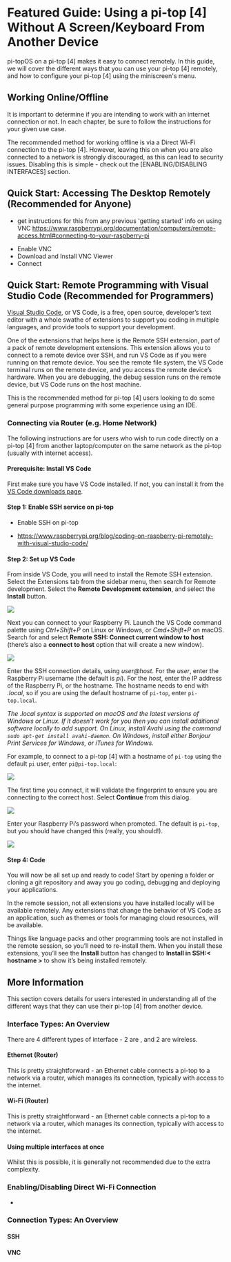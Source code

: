 # Featured Guide: Using a pi-top [4] Without A Screen/Keyboard From Another Device

pi-topOS on a pi-top [4] makes it easy to connect remotely. In this guide, we will cover the different ways that you can use your pi-top [4] remotely, and how to configure your pi-top [4] using the miniscreen's menu.

## Working Online/Offline
It is important to determine if you are intending to work with an internet connection or not. In each chapter, be sure to follow the instructions for your given use case.

The recommended method for working offline is via a Direct Wi-Fi connection to the pi-top [4]. However, leaving this on when you are also connected to a network is strongly discouraged, as this can lead to security issues. Disabling this is simple - check out the [ENABLING/DISABLING INTERFACES] section.

<!-- Table of contents? -->

## Quick Start: Accessing The Desktop Remotely (Recommended for Anyone)

- get instructions for this from any previous 'getting started' info on using VNC
https://www.raspberrypi.org/documentation/computers/remote-access.html#connecting-to-your-raspberry-pi

* Enable VNC
* Download and Install VNC Viewer
* Connect

## Quick Start: Remote Programming with Visual Studio Code (Recommended for Programmers)

[Visual Studio Code](https://code.visualstudio.com), or VS Code, is a free, open source, developer’s text editor with a whole swathe of extensions to support you coding in multiple languages, and provide tools to support your development.

One of the extensions that helps here is the Remote SSH extension, part of a pack of remote development extensions. This extension allows you to connect to a remote device over SSH, and run VS Code as if you were running on that remote device. You see the remote file system, the VS Code terminal runs on the remote device, and you access the remote device’s hardware. When you are debugging, the debug session runs on the remote device, but VS Code runs on the host machine.

This is the recommended method for pi-top [4] users looking to do some general purpose programming
with some experience using an IDE.

### Connecting via Router (e.g. Home Network)

The following instructions are for users who wish to run code directly on a pi-top [4] from another laptop/computer on the same network as the pi-top (usually with internet access).

#### Prerequisite: Install VS Code
First make sure you have VS Code installed. If not, you can install it from the [VS Code downloads page](https://code.visualstudio.com/Download).

#### Step 1: Enable SSH service on pi-top

* Enable SSH on pi-top
- https://www.raspberrypi.org/blog/coding-on-raspberry-pi-remotely-with-visual-studio-code/

#### Step 2: Set up VS Code

From inside VS Code, you will need to install the Remote SSH extension. Select the Extensions tab from the sidebar menu, then search for Remote development. Select the **Remote Development extension**, and select the **Install** button.

![](https://lh4.googleusercontent.com/HC5GcEZwIz546-qGwhiUdd9okgik7A3wq314GrqbJbymY-nZF1gH63oRSW7Mi9JSNsnHyrJSojrxJZG0sq9lEo30sPK_chJw6RU6Y5F1SodfjbnydkQkENlhmNMkBqjgQyqDBFJR)

Next you can connect to your Raspberry Pi. Launch the VS Code command palette using *Ctrl+Shift+P* on Linux or Windows, or *Cmd+Shift+P* on macOS. Search for and select **Remote SSH: Connect current window to host** (there’s also a **connect to host** option that will create a new window).

![](https://lh5.googleusercontent.com/79wMPfotWp9n26-fqP0CWn_ceL_6t_cBT7cQEU0q5P-f8pAubuESZUcsGVqRq20vmmhRnFIuX4VM-0eRB1-L9qW_vnxcfOHgLgRxNEYUqpLQm_uVGdfbdSB9CYVE3-6hb-WnaExu)

Enter the SSH connection details, using *user@host*. For the *user*, enter the Raspberry Pi username (the default is *pi*). For the *host*, enter the IP address of the Raspberry Pi, or the hostname. The hostname needs to end with *.local*, so if you are using the default hostname of `pi-top`, enter `pi-top.local`.

*The .local syntax is supported on macOS and the latest versions of Windows or Linux. If it doesn’t work for you then you can install additional software locally to add support. On Linux, install Avahi using the command `sudo apt-get install avahi-daemon`. On Windows, install either Bonjour Print Services for Windows, or iTunes for Windows.*

For example, to connect to a pi-top [4] with a hostname of `pi-top` using the default `pi` user, enter `pi@pi-top.local`:

![](https://lh4.googleusercontent.com/97BO9x4cwjQPk2cdXvADzKzq1ABhJGOZOTmUs4ROG-OED4i4tvd5VYZpfFd3tBzrcpaOhhMPOVBDoNKxtjq8__JFEAqxT7XqwAJd9sQtmt6fhl9jgVzIPpE5str-8JyBLVwU-JD0)

The first time you connect, it will validate the fingerprint to ensure you are connecting to the correct host. Select **Continue** from this dialog.

![](https://lh5.googleusercontent.com/NnCfA7ngHjQ_ElLa-H9dKHwp_5FR7UpRE6G6L0yg8EfXqBpk-yJdz37uCeGqnrdJNxbCqJ3_UK0gPICZrIucfYSp3n5bHtLO0DSv6fvjQp3w5obfJblTM81isFia_3LrRJgAlS-Z)

Enter your Raspberry Pi’s password when promoted. The default is `pi-top`, but you should have changed this (really, you should!).

![](https://lh4.googleusercontent.com/yEtmUO3UNc5ZfchEXkUfH8XyP3Lo0U-UUjPcjSRSeE0Px0d0RlvJ6TRPKoeT-HvudJW1FurncaZ411OgpoFjyWAPDf4mYfflGcqdKBMn6PM0VyvBdsZGR-r1uXRKoKaEHFDAsxfL)

#### Step 4: Code

You will now be all set up and ready to code! Start by opening a folder or cloning a git repository and away you go coding, debugging and deploying your applications.

In the remote session, not all extensions you have installed locally will be available remotely. Any extensions that change the behavior of VS Code as an application, such as themes or tools for managing cloud resources, will be available.

Things like language packs and other programming tools are not installed in the remote session, so you’ll need to re-install them. When you install these extensions, you’ll see the **Install** button has changed to **Install in SSH:< hostname >** to show it’s being installed remotely.

## More Information

This section covers details for users interested in understanding all of the different ways that they can use their pi-top [4] from another device.


### Interface Types: An Overview
There are 4 different types of interface - 2 are , and 2 are wireless.

#### Ethernet (Router)
This is pretty straightforward - an Ethernet cable connects a pi-top to a network via a router, which manages its connection, typically with access to the internet.


#### Wi-Fi (Router)
This is pretty straightforward - an Ethernet cable connects a pi-top to a network via a router, which manages its connection, typically with access to the internet.

#### Using multiple interfaces at once
Whilst this is possible, it is generally not recommended due to the extra complexity.


### Enabling/Disabling Direct Wi-Fi Connection
*

### Connection Types: An Overview
#### SSH


#### VNC
